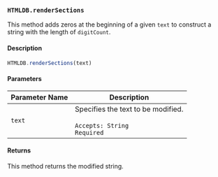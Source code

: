 ### `HTMLDB.renderSections`

This method adds zeros at the beginning of a given `text` to construct a string with the length of `digitCount`.

#### Description

```javascript
HTMLDB.renderSections(text)
```

#### Parameters

| Parameter Name             | Description                               |
| -------------------------- | ----------------------------------------- |
| `text` | Specifies the text to be modified.<br><br>`Accepts: String`<br>`Required` |

#### Returns

This method returns the modified string.